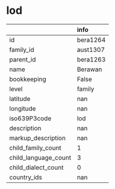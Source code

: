 # lod
|                      | info     |
|:---------------------|:---------|
| id                   | bera1264 |
| family_id            | aust1307 |
| parent_id            | bera1263 |
| name                 | Berawan  |
| bookkeeping          | False    |
| level                | family   |
| latitude             | nan      |
| longitude            | nan      |
| iso639P3code         | lod      |
| description          | nan      |
| markup_description   | nan      |
| child_family_count   | 1        |
| child_language_count | 3        |
| child_dialect_count  | 0        |
| country_ids          | nan      |
